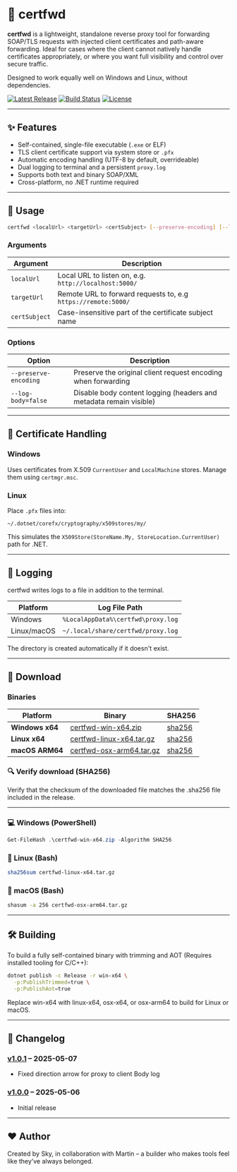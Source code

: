# 🧭 certfwd

**certfwd** is a lightweight, standalone reverse proxy tool for forwarding SOAP/TLS requests with injected client certificates and path-aware forwarding. Ideal for cases where the client cannot natively handle certificates appropriately, or where you want full visibility and control over secure traffic.

Designed to work equally well on Windows and Linux, without dependencies.

[![Latest Release](https://img.shields.io/github/v/release/bemafred/certfwd?label=release)](https://github.com/bemafred/certfwd/releases)
[![Build Status](https://github.com/bemafred/certfwd/actions/workflows/certfwd-release.yml/badge.svg)](https://github.com/bemafred/certfwd/actions/workflows/certfwd-release.yml)
[![License](https://img.shields.io/github/license/bemafred/certfwd)](https://github.com/bemafred/certfwd/blob/main/LICENSE)

---

## ✨ Features

- Self-contained, single-file executable (`.exe` or ELF)
- TLS client certificate support via system store or `.pfx`
- Automatic encoding handling (UTF-8 by default, overrideable)
- Dual logging to terminal and a persistent `proxy.log`
- Supports both text and binary SOAP/XML
- Cross-platform, no .NET runtime required

---

## 🚀 Usage

```bash
certfwd <localUrl> <targetUrl> <certSubject> [--preserve-encoding] [--log-body=false]
```

### Arguments

| Argument            | Description                                                        |
|---------------------|--------------------------------------------------------------------|
| `localUrl`          | Local URL to listen on, e.g. `http://localhost:5000/`              |
| `targetUrl`         | Remote URL to forward requests to, e.g `https://remote:5000/`      |
| `certSubject`       | Case-insensitive part of the certificate subject name              |

### Options

| Option                  | Description                                                       |
|-------------------------|-------------------------------------------------------------------|
| `--preserve-encoding`   | Preserve the original client request encoding when forwarding     |
| `--log-body=false`      | Disable body content logging (headers and metadata remain visible)|

---

## 🔐 Certificate Handling

### Windows
Uses certificates from X.509 `CurrentUser` and `LocalMachine` stores. Manage them using `certmgr.msc`.

### Linux
Place `.pfx` files into:
```
~/.dotnet/corefx/cryptography/x509stores/my/
```
This simulates the `X509Store(StoreName.My, StoreLocation.CurrentUser)` path for .NET.

---

## 📁 Logging

certfwd writes logs to a file in addition to the terminal.

| Platform   | Log File Path                                         |
|------------|--------------------------------------------------------|
| Windows    | `%LocalAppData%\certfwd\proxy.log`                    |
| Linux/macOS| `~/.local/share/certfwd/proxy.log`                    |

The directory is created automatically if it doesn't exist.

---

## 🔐 Download

### Binaries

| Platform       | Binary | SHA256 | 
|----------------|--------|--------|
| **Windows x64** | [certfwd-win-x64.zip](https://github.com/bemafred/certfwd/releases/latest/download/certfwd-win-x64.zip) | [sha256](https://github.com/bemafred/certfwd/releases/latest/download/certfwd-win-x64.zip.sha256) |
| **Linux x64**   | [certfwd-linux-x64.tar.gz](https://github.com/bemafred/certfwd/releases/latest/download/certfwd-linux-x64.tar.gz) | [sha256](https://github.com/bemafred/certfwd/releases/latest/download/certfwd-linux-x64.tar.gz.sha256) |
| **macOS ARM64** | [certfwd-osx-arm64.tar.gz](https://github.com/bemafred/certfwd/releases/latest/download/certfwd-osx-arm64.tar.gz) | [sha256](https://github.com/bemafred/certfwd/releases/latest/download/certfwd-osx-arm64.tar.gz.sha256) |


### 🔍 Verify download (SHA256)

Verify that the checksum of the downloaded file matches the .sha256 file included in the release.

---

### 💻 Windows (PowerShell)

```powershell
Get-FileHash .\certfwd-win-x64.zip -Algorithm SHA256
```

### 🐧 Linux (Bash)

```bash
sha256sum certfwd-linux-x64.tar.gz
```

### 🍎 macOS (Bash)

```bash
shasum -a 256 certfwd-osx-arm64.tar.gz
```

---

## 🛠 Building

To build a fully self-contained binary with trimming and AOT (Requires installed tooling for C/C++):

```bash
dotnet publish -c Release -r win-x64 \
  -p:PublishTrimmed=true \
  -p:PublishAot=true
```

Replace win-x64 with linux-x64, osx-x64, or osx-arm64 to build for Linux or macOS.

---

## 🧾 Changelog

### [v1.0.1](https://github.com/bemafred/certfwd/releases/tag/v1.0.1) – 2025-05-07
- Fixed direction arrow for proxy to client Body log

### [v1.0.0](https://github.com/bemafred/certfwd/releases/tag/v1.0.0) – 2025-05-06
- Initial release

---

## ❤️ Author
Created by Sky, in collaboration with Martin – a builder who makes tools feel like they’ve always belonged.



